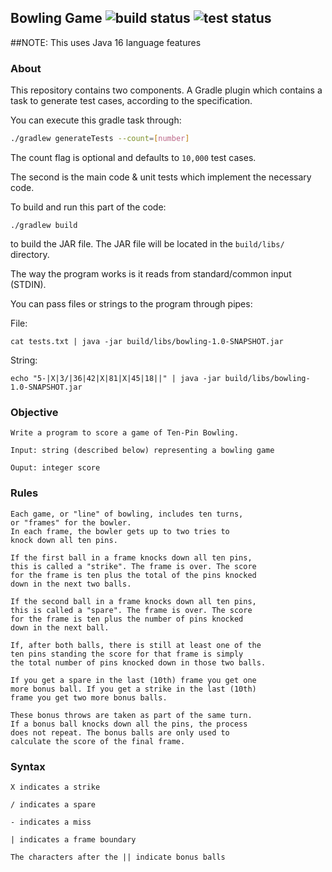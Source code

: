Bowling Game ![build status](https://github.com/rbrick/bowling-game/actions/workflows/build.yml/badge.svg) ![test status](https://github.com/rbrick/bowling-game/actions/workflows/test.yml/badge.svg)
--

##NOTE: This uses Java 16 language features

### About 
This repository contains two components. A Gradle plugin which contains a task 
to generate test cases, according to the specification.

You can execute this gradle task through:
```bash
./gradlew generateTests --count=[number]
```

The count flag is optional and defaults to `10,000` test cases.

The second is the main code & unit tests which implement the necessary code.

To build and run this part of the code:

`./gradlew build` 

to build the JAR file. The JAR file will be located in the `build/libs/` directory.

The way the program works is it reads from standard/common input (STDIN).

You can pass files or strings to the program through pipes:

File:

`cat tests.txt | java -jar build/libs/bowling-1.0-SNAPSHOT.jar`

String:

`echo "5-|X|3/|36|42|X|81|X|45|18||" | java -jar build/libs/bowling-1.0-SNAPSHOT.jar`

### Objective
`Write a program to score a game of Ten-Pin Bowling.`
```
Input: string (described below) representing a bowling game

Ouput: integer score
```

### Rules

```
Each game, or "line" of bowling, includes ten turns,
or "frames" for the bowler.
In each frame, the bowler gets up to two tries to
knock down all ten pins.

If the first ball in a frame knocks down all ten pins,
this is called a "strike". The frame is over. The score
for the frame is ten plus the total of the pins knocked
down in the next two balls.

If the second ball in a frame knocks down all ten pins,
this is called a "spare". The frame is over. The score
for the frame is ten plus the number of pins knocked
down in the next ball.

If, after both balls, there is still at least one of the
ten pins standing the score for that frame is simply
the total number of pins knocked down in those two balls.

If you get a spare in the last (10th) frame you get one
more bonus ball. If you get a strike in the last (10th)
frame you get two more bonus balls.

These bonus throws are taken as part of the same turn.
If a bonus ball knocks down all the pins, the process
does not repeat. The bonus balls are only used to
calculate the score of the final frame.
```

### Syntax
```
X indicates a strike

/ indicates a spare

- indicates a miss

| indicates a frame boundary

The characters after the || indicate bonus balls
```
